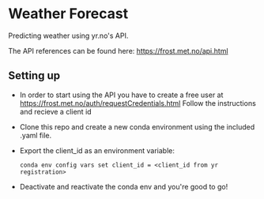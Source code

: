 # Weather Forecast
Predicting weather using yr.no's API.

The API references can be found here: https://frost.met.no/api.html
## Setting up

* In order to start using the API you have to create a free user at https://frost.met.no/auth/requestCredentials.html
Follow the instructions and recieve a client id

* Clone this repo and create a new conda environment using the included .yaml file.

* Export the client_id as an environment variable:

  ```conda env config vars set client_id = <client_id from yr registration>```

* Deactivate and reactivate the conda env and you're good to go!


